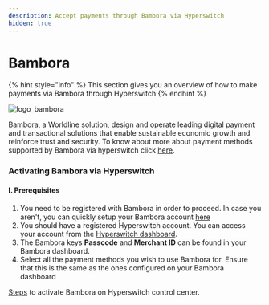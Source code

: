 ```yaml
---
description: Accept payments through Bambora via Hyperswitch
hidden: true
---
```


# Bambora

{% hint style="info" %}
This section gives you an overview of how to make payments via Bambora through Hyperswitch
{% endhint %}

![logo\_bambora](https://hyperswitch.io/icons/homePageIcons/logos/bamboraLogo.svg)

Bambora, a Worldline solution, design and operate leading digital payment and transactional solutions that enable sustainable economic growth and reinforce trust and security. To know about more about payment methods supported by Bambora via hyperswitch click [here](https://hyperswitch.io/pm-list).

### Activating Bambora via Hyperswitch

#### I. Prerequisites

1. You need to be registered with Bambora in order to proceed. In case you aren't, you can quickly setup your Bambora account [here](https://www.bambora.com)
2. You should have a registered Hyperswitch account. You can access your account from the [Hyperswitch dashboard](https://app.hyperswitch.io/register).
3. The Bambora keys  **Passcode** and **Merchant ID** can be found in your Bambora dashboard.
4. Select all the payment methods you wish to use Bambora for. Ensure that this is the same as the ones configured on your Bambora dashboard

[Steps](https://docs.hyperswitch.io/hyperswitch-cloud/connectors/activate-connector-on-hyperswitch) to activate Bambora on Hyperswitch control center.
